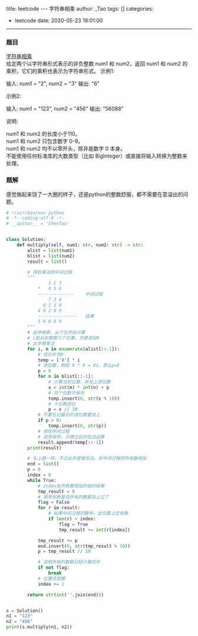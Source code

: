 title: leetcode --- 字符串相乘
author: _Tao
tags: []
categories:
  - leetcode
date: 2020-05-23 19:01:00
---
### 题目
[字符串相乘](https://leetcode-cn.com/problems/multiply-strings/)<br/>
给定两个以字符串形式表示的非负整数 num1 和 num2，返回 num1 和 num2 的乘积，它们的乘积也表示为字符串形式。
示例1:
>
输入: num1 = "2", num2 = "3"
输出: "6"

示例2:
>
输入: num1 = "123", num2 = "456"
输出: "56088"

说明:
>
num1 和 num2 的长度小于110。<br/>
num1 和 num2 只包含数字 0-9。<br/>
num1 和 num2 均不以零开头，除非是数字 0 本身。<br/>
不能使用任何标准库的大数类型（比如 BigInteger）或直接将输入转换为整数来处理。<br/>

<!-- more -->

### 题解

感觉做起来饶了一大圈的样子，还是python的整数舒服，都不需要在意溢出的问题。
```python
# !/usr/bin/env python
# -*- coding:utf-8 -*-
# __author__ = 'ChenTao'


class Solution:
    def multiply(self, num1: str, num2: str) -> str:
        alist = list(num1)
        blist = list(num2)
        result = list()

        # 得到乘法的中间过程
        """
                1 2 3
            *   4 5 6
            --------------    中间过程
                7 3 8
              6 1 5 0
            4 9 2 0 0
            ---------------   结果
            5 6 0 8 8
        """
        # 逆序相乘，从个位开始计算
        # i是从右数第几个位置，方便添加0
        # 此步做乘法
        for i, m in enumerate(alist[::-1]):
            # 低位补充0
            temp = ['0'] * i
            # 进位数，例如 9 * 9 = 81，那么p=8
            p = 0
            for n in blist[::-1]:
                # 计算当前位置，并加上进位数
                x = int(m) * int(n) + p
                # 将个位数字保存
                temp.insert(0, str(x % 10))
                # 十位数进位
                p = x // 10
            # 不要忘记最后的进位数要加上
            if p > 0:
                temp.insert(0, str(p))
            # 保存中间过程
            # 逆序保存，方便之后的加法运算
            result.append(temp[::-1])
        print(result)

        # 与上面一样，不过此步是做加法，将中间过程的所有数相加
        end = list()
        p = 0
        index = 0
        while True:
            # index处所有数相加的临时结果
            tmp_result = 0
            # 用来判断是否所有的数都加上过了
            flag = False
            for r in result:
                # 如果中间过程的数中，此位置上还有数
                if len(r) > index:
                    flag = True
                    tmp_result += int(r[index])

            tmp_result += p
            end.insert(0, str(tmp_result % 10))
            p = tmp_result // 10

            # 说明所有的数都已经计算完毕
            if not flag:
                break
            # 位置往前挪
            index += 1

        return str(int(''.join(end)))


s = Solution()
n1 = "123"
n2 = "456"
print(s.multiply(n1, n2))

```